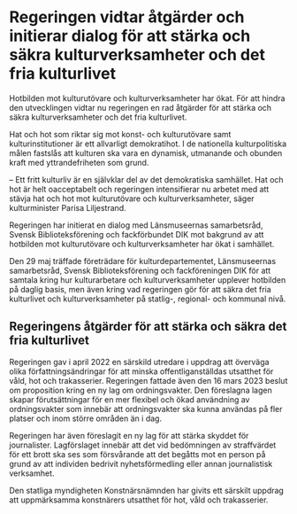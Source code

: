 # Regeringen vidtar åtgärder och initierar dialog för att stärka och säkra kulturverksamheter och det fria kulturlivet

Hotbilden mot kulturutövare och kulturverksamheter har ökat. För att hindra den utvecklingen vidtar nu regeringen en rad åtgärder för att stärka och säkra kulturverksamheter och det fria kulturlivet.


Hat och hot som riktar sig mot konst\- och kulturutövare samt kulturinstitutioner är ett allvarligt demokratihot. I de nationella kulturpolitiska målen fastslås att kulturen ska vara en dynamisk, utmanande och obunden kraft med yttrandefriheten som grund.

– Ett fritt kulturliv är en självklar del av det demokratiska samhället. Hat och hot är helt oacceptabelt och regeringen intensifierar nu arbetet med att stävja hat och hot mot kulturutövare och kulturverksamheter, säger kulturminister Parisa Liljestrand.

Regeringen har initierat en dialog med Länsmuseernas samarbetsråd, Svensk Biblioteksförening och fackförbundet DIK mot bakgrund av att hotbilden mot kulturutövare och kulturverksamheter har ökat i samhället.

Den 29 maj träffade företrädare för kulturdepartementet, Länsmuseernas samarbetsråd, Svensk Biblioteksförening och fackföreningen DIK för att samtala kring hur kulturarbetare och kulturverksamheter upplever hotbilden på daglig basis, men även kring vad regeringen gör för att säkra det fria kulturlivet och kulturverksamheter på statlig\-, regional\- och kommunal nivå.

## Regeringens åtgärder för att stärka och säkra det fria kulturlivet

Regeringen gav i april 2022 en särskild utredare i uppdrag att överväga olika författningsändringar för att minska offentliganställdas utsatthet för våld, hot och trakasserier. Regeringen fattade även den 16 mars 2023 beslut om proposition kring en ny lag om ordningsvakter. Den föreslagna lagen skapar förutsättningar för en mer flexibel och ökad användning av ordningsvakter som innebär att ordningsvakter ska kunna användas på fler platser och inom större områden än i dag.

Regeringen har även föreslagit en ny lag för att stärka skyddet för journalister. Lagförslaget innebär att det vid bedömningen av straffvärdet för ett brott ska ses som försvårande att det begåtts mot en person på grund av att individen bedrivit nyhetsförmedling eller annan journalistisk verksamhet.

Den statliga myndigheten Konstnärsnämnden har givits ett särskilt uppdrag att uppmärksamma konstnärers utsatthet för hot, våld och trakasserier.
